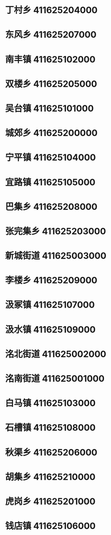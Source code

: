 # 丁村乡 411625204000
# 东风乡 411625207000
# 南丰镇 411625102000
# 双楼乡 411625205000
# 吴台镇 411625101000
# 城郊乡 411625200000
# 宁平镇 411625104000
# 宜路镇 411625105000
# 巴集乡 411625208000
# 张完集乡 411625203000
# 新城街道 411625003000
# 李楼乡 411625209000
# 汲冢镇 411625107000
# 汲水镇 411625109000
# 洺北街道 411625002000
# 洺南街道 411625001000
# 白马镇 411625103000
# 石槽镇 411625108000
# 秋渠乡 411625206000
# 胡集乡 411625210000
# 虎岗乡 411625201000
# 钱店镇 411625106000
